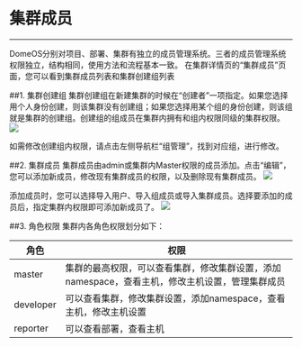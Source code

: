 # 集群成员
---
DomeOS分别对项目、部署、集群有独立的成员管理系统。三者的成员管理系统权限独立，结构相同，使用方法和流程基本一致。
在集群详情页的“集群成员”页面，您可以看到集群成员列表和集群创建组列表

##1. 集群创建组
集群创建组在新建集群的时候在“创建者”一项指定。如果您选择用个人身份创建，则该集群没有创建组；如果您选择用某个组的身份创建，则该组就是集群的创建组。创建组的组成员在集群内拥有和组内权限同级的集群权限。
![](http://881471b33d4f9.cdn.sohucs.com/q_mini/newproject6.jpg)

如需修改创建组内权限，请点击左侧导航栏“组管理”，找到对应组，进行修改。

##2. 集群成员
集群成员由admin或集群内Master权限的成员添加。点击“编辑”，您可以添加新成员，修改现有集群成员的权限，以及删除现有集群成员。
![](http://881471b33d4f9.cdn.sohucs.com/q_mini/newproject6.jpg)

添加成员时，您可以选择导入用户、导入组成员或导入集群成员。选择要添加的成员后，指定集群内权限即可添加新成员了。
![](http://881471b33d4f9.cdn.sohucs.com/q_mini/newproject6.jpg)

##3. 角色权限
集群内各角色权限划分如下：

| 角色 |权限 |
| -- | -- |
| master | 集群的最高权限，可以查看集群，修改集群设置，添加namespace，查看主机，修改主机设置，管理集群成员 |
| developer | 可以查看集群，修改集群设置，添加namespace，查看主机，修改主机设置 |
| reporter | 可以查看部署，查看主机|
